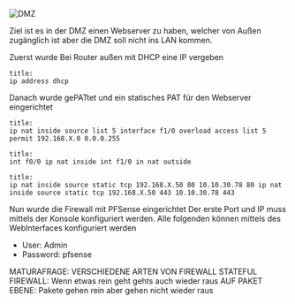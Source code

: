 ![DMZ](https://cdn.discordapp.com/attachments/852214113949450270/978565569899036712/2022_05_24_09_49_Office_Lens.jpg)

Ziel ist es in der DMZ einen Webserver zu haben, welcher von Außen zugänglich ist aber die DMZ soll nicht ins LAN kommen.

Zuerst wurde Bei Router außen mit DHCP eine IP vergeben
```ad-success
title: 
ip address dhcp
```

Danach wurde gePATtet und ein statisches PAT für den Webserver eingerichtet
```ad-success
title: 
ip nat inside source list 5 interface f1/0 overload access list 5 permit 192.168.X.0 0.0.0.255
```
```ad-success
title: 
int f0/0 ip nat inside int f1/0 in nat outside
```
```ad-success
title: 
ip nat inside source static tcp 192.168.X.50 80 10.10.30.78 80 ip nat inside source static tcp 192.168.X.50 443 10.10.30.78 443
```

Nun wurde die Firewall mit PFSense eingerichtet
Der erste Port und IP muss mittels der Konsole konfiguriert werden. Alle folgenden können mittels des WebInterfaces konfiguriert werden
- User: Admin
- Password: pfsense

MATURAFRAGE:
VERSCHIEDENE ARTEN VON FIREWALL
STATEFUL FIREWALL: Wenn etwas rein geht gehts auch wieder raus
AUF PAKET EBENE:
Pakete gehen rein aber gehen nicht wieder raus